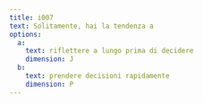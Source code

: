 ```yaml
---
title: i007
text: Solitamente, hai la tendenza a
options:
  a: 
    text: riflettere a lungo prima di decidere
    dimension: J
  b: 
    text: prendere decisioni rapidamente
    dimension: P
---
```

